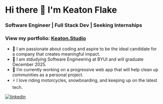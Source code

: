 # Hi there 👋 I'm Keaton Flake
### Software Engineer | Full Stack Dev | Seeking Internships
### View my portfolio: [Keaton.Studio](https://www.keaton.studio)
- 💼 I am passionate about coding and aspire to be the ideal candidate for a company that creates meaningful impact.
- 📖 I am stdudying Software Engineering at BYUI and will graduate December 2025.
- 🏃 I’m currently working on a progressive web app that will help clean up communities as a personal project.
- ⚡ I love riding motorcycles, snowboarding, and keeping up on the latest tech.

[![linkedin](https://img.shields.io/badge/LinkedIn-0072B1?style=for-the-badge&logo=LinkedIn&logoColor=white)](https://www.linkedin.com/in/keaton-flake)

<!--
**keatonflake/keatonflake** is a ✨ _special_ ✨ repository because its `README.md` (this file) appears on your GitHub profile.

Here are some ideas to get you started:

- 🔭 I’m currently working on ...
- 🌱 I’m currently learning ...
- 👯 I’m looking to collaborate on ...
- 🤔 I’m looking for help with ...
- 💬 Ask me about ...
- 📫 How to reach me: ...
- 😄 Pronouns: ...
- ⚡ Fun fact: ...
-->
